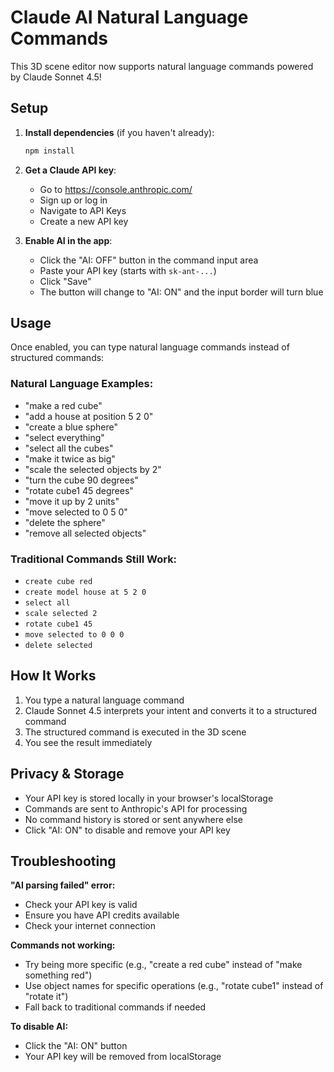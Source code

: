 # Claude AI Natural Language Commands

This 3D scene editor now supports natural language commands powered by Claude Sonnet 4.5!

## Setup

1. **Install dependencies** (if you haven't already):
   ```bash
   npm install
   ```

2. **Get a Claude API key**:
   - Go to https://console.anthropic.com/
   - Sign up or log in
   - Navigate to API Keys
   - Create a new API key

3. **Enable AI in the app**:
   - Click the "AI: OFF" button in the command input area
   - Paste your API key (starts with `sk-ant-...`)
   - Click "Save"
   - The button will change to "AI: ON" and the input border will turn blue

## Usage

Once enabled, you can type natural language commands instead of structured commands:

### Natural Language Examples:
- "make a red cube"
- "add a house at position 5 2 0"
- "create a blue sphere"
- "select everything"
- "select all the cubes"
- "make it twice as big"
- "scale the selected objects by 2"
- "turn the cube 90 degrees"
- "rotate cube1 45 degrees"
- "move it up by 2 units"
- "move selected to 0 5 0"
- "delete the sphere"
- "remove all selected objects"

### Traditional Commands Still Work:
- `create cube red`
- `create model house at 5 2 0`
- `select all`
- `scale selected 2`
- `rotate cube1 45`
- `move selected to 0 0 0`
- `delete selected`

## How It Works

1. You type a natural language command
2. Claude Sonnet 4.5 interprets your intent and converts it to a structured command
3. The structured command is executed in the 3D scene
4. You see the result immediately

## Privacy & Storage

- Your API key is stored locally in your browser's localStorage
- Commands are sent to Anthropic's API for processing
- No command history is stored or sent anywhere else
- Click "AI: ON" to disable and remove your API key

## Troubleshooting

**"AI parsing failed" error:**
- Check your API key is valid
- Ensure you have API credits available
- Check your internet connection

**Commands not working:**
- Try being more specific (e.g., "create a red cube" instead of "make something red")
- Use object names for specific operations (e.g., "rotate cube1" instead of "rotate it")
- Fall back to traditional commands if needed

**To disable AI:**
- Click the "AI: ON" button
- Your API key will be removed from localStorage
